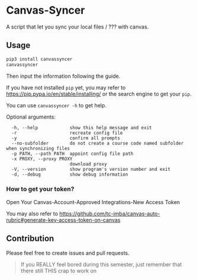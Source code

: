 # Canvas-Syncer

A script that let you sync your local files / ??? with canvas.

## Usage

```bash
pip3 install canvassyncer
canvassyncer
```

Then input the information following the guide.

If you have not installed `pip` yet, you may refer to <https://pip.pypa.io/en/stable/installing/> or the search engine to get your `pip`.

You can use `canvassyncer -h` to get help.

Optional arguments:

```
  -h, --help            show this help message and exit
  -r                    recreate config file
  -y                    confirm all prompts
  --no-subfolder        do not create a course code named subfolder when synchronizing files
  -p PATH, --path PATH  appoint config file path
  -x PROXY, --proxy PROXY
                        download proxy
  -V, --version         show program's version number and exit
  -d, --debug           show debug information
```

### How to get your token?

Open Your Canvas-Account-Approved Integrations-New Access Token

You may also refer to <https://github.com/tc-imba/canvas-auto-rubric#generate-key-access-token-on-canvas>

## Contribution

Please feel free to create issues and pull requests.

> If you REALLY feel bored during this semester, just remember that there still THIS crap to work on
